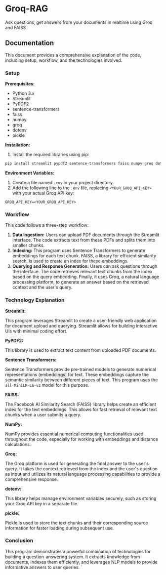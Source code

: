 # Groq-RAG
Ask questions, get answers from your documents in realtime using Groq and FAISS
## Documentation

This document provides a comprehensive explanation of the code, including setup, workflow, and the technologies involved.

### Setup

**Prerequisites:**

* Python 3.x
* Streamlit
* PyPDF2
* sentence-transformers
* faiss
* numpy
* groq
* dotenv
* pickle

**Installation:**

1. Install the required libraries using pip:

```bash
pip install streamlit pypdf2 sentence-transformers faiss numpy groq dotenv pickle
```

**Environment Variables:**

1. Create a file named `.env` in your project directory.
2. Add the following line to the `.env` file, replacing `<YOUR_GROQ_API_KEY>` with your actual Groq API key:

```
GROQ_API_KEY=<YOUR_GROQ_API_KEY>
```

### Workflow

This code follows a three-step workflow:

1. **Data Ingestion:** Users can upload PDF documents through the Streamlit interface. The code extracts text from these PDFs and splits them into smaller chunks.
2. **Indexing:** This program uses Sentence Transformers to generate embeddings for each text chunk. FAISS, a library for efficient similarity search, is used to create an index for these embeddings.
3. **Querying and Response Generation:** Users can ask questions through the interface. The code retrieves relevant text chunks from the index based on the query embedding. Finally, it uses Groq, a natural language processing platform, to generate an answer based on the retrieved context and the user's query.

### Technology Explanation

**Streamlit:**

This program leverages Streamlit to create a user-friendly web application for document upload and querying. Streamlit allows for building interactive UIs with minimal coding effort.

**PyPDF2:**

This library is used to extract text content from uploaded PDF documents.

**Sentence Transformers:**

Sentence Transformers provide pre-trained models to generate numerical representations (embeddings) for text. These embeddings capture the semantic similarity between different pieces of text. This program uses the `all-MiniLM-L6-v2` model for this purpose.

**FAISS:**

The Facebook AI Similarity Search (FAISS) library helps create an efficient index for the text embeddings. This allows for fast retrieval of relevant text chunks when a user submits a query.

**NumPy:**

NumPy provides essential numerical computing functionalities used throughout the code, especially for working with embeddings and distance calculations.

**Groq:**

The Groq platform is used for generating the final answer to the user's query. It takes the context retrieved from the index and the user's question as input and utilizes its natural language processing capabilities to provide a comprehensive response.

**dotenv:**

This library helps manage environment variables securely, such as storing your Groq API key in a separate file.

**pickle:**

Pickle is used to store the text chunks and their corresponding source information for faster loading during subsequent use.

### Conclusion

This program demonstrates a powerful combination of technologies for building a question-answering system. It extracts knowledge from documents, indexes them efficiently, and leverages NLP models to provide informative answers to user queries. `

